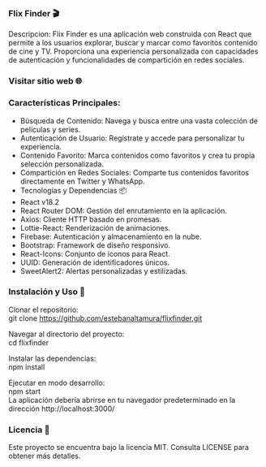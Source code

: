 ### Flix Finder 🎬 

Descripcion:
Flix Finder es una aplicación web construida con React que permite a los usuarios explorar, buscar y marcar como favoritos contenido de cine y TV. Proporciona una experiencia personalizada con capacidades de autenticación y funcionalidades de compartición en redes sociales.

### Visitar sitio web 🌐 


### Características Principales:
* Búsqueda de Contenido: Navega y busca entre una vasta colección de películas y series.
* Autenticación de Usuario: Regístrate y accede para personalizar tu experiencia.
* Contenido Favorito: Marca contenidos como favoritos y crea tu propia selección personalizada.
* Compartición en Redes Sociales: Comparte tus contenidos favoritos directamente en Twitter y WhatsApp.
* Tecnologías y Dependencias 📦
* React v18.2
* React Router DOM: Gestión del enrutamiento en la aplicación.
* Axios: Cliente HTTP basado en promesas.
* Lottie-React: Renderización de animaciones.
* Firebase: Autenticación y almacenamiento en la nube.
* Bootstrap: Framework de diseño responsivo.
* React-Icons: Conjunto de íconos para React.
* UUID: Generación de identificadores únicos.
* SweetAlert2: Alertas personalizadas y estilizadas.


### Instalación y Uso 🚀
Clonar el repositorio:  
git clone https://github.com/estebanaltamura/flixfinder.git

Navegar al directorio del proyecto:  
cd flixfinder

Instalar las dependencias:  
npm install

Ejecutar en modo desarrollo:  
npm start  
La aplicación debería abrirse en tu navegador predeterminado en la dirección http://localhost:3000/


### Licencia 📜 
Este proyecto se encuentra bajo la licencia MIT. Consulta LICENSE para obtener más detalles.
